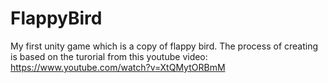# FlappyBird
My first unity game which is a copy of flappy bird.
The process of creating is based on the turorial from this youtube video:
https://www.youtube.com/watch?v=XtQMytORBmM